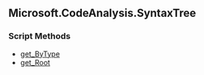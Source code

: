 ## Microsoft.CodeAnalysis.SyntaxTree


### Script Methods


* [get_ByType](get_ByType.md)
* [get_Root](get_Root.md)
